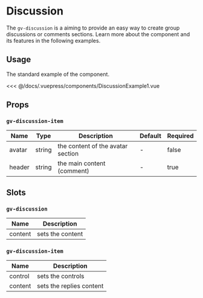 # Discussion

The `gv-discussion` is a aiming to provide an easy way to create group discussions or comments sections. Learn more about the component and its features in the following examples.

## Usage

The standard example of the component.

<discussion-example-1 />

<<< @/docs/.vuepress/components/DiscussionExample1.vue

## Props

### `gv-discussion-item`

| Name   |  Type  | Description                       | Default | Required |
| ------ | :----: | --------------------------------- | ------- | -------- |
| avatar | string | the content of the avatar section | -       | false    |
| header | string | the main content (comment)        | -       | true     |

## Slots

### `gv-discussion`

| Name    | Description      |
| ------- | ---------------- |
| content | sets the content |

### `gv-discussion-item`

| Name    | Description              |
| ------- | ------------------------ |
| control | sets the controls        |
| content | sets the replies content |
